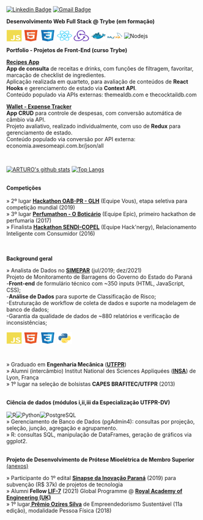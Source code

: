  <!--# Project tree

.
 * [tree-md](./tree-md)
 * [dir2](./dir2)
   * [file21.ext](./dir2/file21.ext)
   * [file22.ext](./dir2/file22.ext)
   * [file23.ext](./dir2/file23.ext)
 * [dir1](./dir1)
   * [file11.ext](./dir1/file11.ext)
   * [file12.ext](./dir1/file12.ext)
 * [file_in_root.ext](./file_in_root.ext)
 * [README.md](./README.md)
 * [dir3](./dir3)
-->


 
 <!--
**arturovaine/arturovaine** is a ✨ _special_ ✨ repository because its `README.md` (this file) appears on your GitHub profile.

Here are some ideas to get you started:

- 🔭 I’m currently working on ...
- 🌱 I’m currently learning @
- 👯 I’m looking to collaborate on ...
- 🤔 I’m looking for help with ...
- 💬 Ask me about ...
- 📫 How to reach me: ...
- 😄 Pronouns: ...
- ⚡ Fun fact: ...

## :man_technologist: Arturo Vaine
<p align="left"> <img src="https://komarev.com/ghpvc/?username=arturovaine" alt="arturovaine" /> </p>
Nullius addictus iurare in verba magistri, — quo me cumque rapit tempestas, deferor hospes.



https://www.linkedin.com/posts/mauricio-carvalho_ontem-conversando-com-4-devs-fora-da-curva-activity-6887410960563245056-9lia
- TDD
- Clean architecture
- Domain Driven Design
- Orientação a Objetos
- Programação Funcional
- Design Patterns.
- Interpreters/Compilers/Virtual Machines

- ⚡ Fun facts: 
  - Former sleepwalker
  - Guinness lover 🍺
  - Hitchhiking enthusiast
  - Iceland fan 🇮🇸
  - 🇮🇹 🇧🇷 Italian-Brazilian

<h3 align="left">Minhas redes:</h3>
<p align="left">
<a href="https://linkedin.com/in/arturovaine" target="blank"><img align="center" src="https://cdn.jsdelivr.net/npm/simple-icons@3.0.1/icons/linkedin.svg" alt="arturovaine" height="30" width="40" /></a>
<a href="https://instagram.com/arturovaine" target="blank"><img align="center" src="https://cdn.jsdelivr.net/npm/simple-icons@3.0.1/icons/instagram.svg" alt="arturovaine" height="30" width="40" /></a>
<a href="https://www.hackerrank.com/arturovaine" target="blank"><img align="center" src="https://cdn.jsdelivr.net/npm/simple-icons@3.0.1/icons/hackerrank.svg" alt="arturovaine" height="30" width="40" /></a>
</p>

<h3 align="left">Linguagens e ferramentas:</h3>
<p align="left"> <a href="https://getbootstrap.com" target="_blank"> <img src="https://raw.githubusercontent.com/devicons/devicon/master/icons/bootstrap/bootstrap-plain-wordmark.svg" alt="bootstrap" width="40" height="40"/> </a> <a href="https://www.w3.org/html/" target="_blank"> <img src="https://raw.githubusercontent.com/devicons/devicon/master/icons/html5/html5-original-wordmark.svg" alt="html5" width="40" height="40"/> </a> <a href="https://developer.mozilla.org/en-US/docs/Web/JavaScript" target="_blank"> <img src="https://raw.githubusercontent.com/devicons/devicon/master/icons/javascript/javascript-original.svg" alt="javascript" width="40" height="40"/> </a> <a href="https://reactjs.org/" target="_blank"> <img src="https://raw.githubusercontent.com/devicons/devicon/master/icons/react/react-original-wordmark.svg" alt="react" width="40" height="40"/> </a> <a href="https://redux.js.org" target="_blank"> <img src="https://raw.githubusercontent.com/devicons/devicon/master/icons/redux/redux-original.svg" alt="redux" width="40" height="40"/> </a> 
 <a href="https://expressjs.com" target="_blank"> <img src="https://raw.githubusercontent.com/devicons/devicon/master/icons/express/express-original-wordmark.svg" alt="express" width="40" height="40"/> </a> <a href="https://git-scm.com/" target="_blank"> <img src="https://www.vectorlogo.zone/logos/git-scm/git-scm-icon.svg" alt="git" width="40" height="40"/> </a> <a href="https://heroku.com" target="_blank"> <img src="https://www.vectorlogo.zone/logos/heroku/heroku-icon.svg" alt="heroku" width="40" height="40"/> </a> <a href="https://jestjs.io" target="_blank"> <img src="https://www.vectorlogo.zone/logos/jestjsio/jestjsio-icon.svg" alt="jest" width="40" height="40"/> </a> <a href="https://www.mongodb.com/" target="_blank"> <img src="https://raw.githubusercontent.com/devicons/devicon/master/icons/mongodb/mongodb-original-wordmark.svg" alt="mongodb" width="40" height="40"/> </a> <a href="https://www.mysql.com/" target="_blank"> <img src="https://raw.githubusercontent.com/devicons/devicon/master/icons/mysql/mysql-original-wordmark.svg" alt="mysql" width="40" height="40"/> </a> <a href="https://nodejs.org" target="_blank"> <img src="https://raw.githubusercontent.com/devicons/devicon/master/icons/nodejs/nodejs-original-wordmark.svg" alt="nodejs" width="40" height="40"/> </a>
</p>



<h1 align="center">Hi <img src="https://github.com/nicollecnunes/nicollecnunes/blob/main/Hi.gif" alt="hi gif" width="30px">, I'm Nicolle</h1>

<h3 align="left">FrontEnd ❤️:</h3>
<p align="left">
   <img alt="JavaScript" src="https://img.shields.io/badge/javascript-%23323330.svg?style=for-the-badge&logo=javascript&logoColor=%23F7DF1E"/>
   <img alt="HTML5" src="https://img.shields.io/badge/html5-%23E34F26.svg?style=for-the-badge&logo=html5&logoColor=white"/>
   <img alt="CSS3" src="https://img.shields.io/badge/css3-%231572B6.svg?style=for-the-badge&logo=css3&logoColor=white"/>
   <br>
   <img alt="TypeSript" src="https://img.shields.io/badge/typescript-%23007ACC.svg?style=for-the-badge&logo=typescript&logoColor=white"/>
   <img alt="Material UI" src="https://img.shields.io/badge/materialui-%230081CB.svg?style=for-the-badge&logo=material-ui&logoColor=white"/>
   <img alt="React" src="https://img.shields.io/badge/react-%2320232a.svg?style=for-the-badge&logo=react&logoColor=%2361DAFB"/>
</p>

<h3 align="left">Backend:</h3>
<p align="left">
   <img alt="Python" src="https://img.shields.io/badge/python-%2314354C.svg?style=for-the-badge&logo=python&logoColor=white"/>
   <img alt="Flask" src="https://img.shields.io/badge/flask-%23000.svg?style=for-the-badge&logo=flask&logoColor=white"/>
   <br>
   <img alt="C#" src="https://img.shields.io/badge/c%23-%23239120.svg?style=for-the-badge&logo=c-sharp&logoColor=white"/>
   <img alt= "dotNET" src="https://img.shields.io/badge/.NET-5C2D91?style=for-the-badge&logo=.net&logoColor=white"/>
</p>

<h3 align="left">Others || Learning:</h3>
<p align="left">
   <img alt="Sass" src="https://img.shields.io/badge/SASS-hotpink.svg?style=for-the-badge&logo=SASS&logoColor=white"/>
   <img alt="Postgres" src ="https://img.shields.io/badge/postgres-%23316192.svg?style=for-the-badge&logo=postgresql&logoColor=white"/>
   <img alt="C" src="https://img.shields.io/badge/c-%2300599C.svg?style=for-the-badge&logo=c&logoColor=white"/>
   <br>
   <img alt="C++" src="https://img.shields.io/badge/c++-%2300599C.svg?style=for-the-badge&logo=c%2B%2B&logoColor=white"/>
   <img alt="Java" src="https://img.shields.io/badge/java-%23ED8B00.svg?style=for-the-badge&logo=java&logoColor=white"/>
   <img alt="Haskell" src="https://img.shields.io/badge/Haskell-5e5086?style=for-the-badge&logo=haskell&logoColor=white"/>
</p>

<!---<h3 align="left">Design Tools:</h3>
<p align="left">
<img alt="Adobe XD" src="https://img.shields.io/badge/adobexd-%23FF26BE.svg?style=for-the-badge&logo=adobexd&logoColor=white"/>
<img alt="Adobe Photoshop" src="https://img.shields.io/badge/adobephotoshop-%2331A8FF.svg?style=for-the-badge&logo=adobephotoshop&logoColor=white"/>
<img alt="Figma" src="https://img.shields.io/badge/figma-%23F24E1E.svg?style=for-the-badge&logo=figma&logoColor=white"/>
<img alt="Blender" src="https://img.shields.io/badge/blender-%23F5792A.svg?style=for-the-badge&logo=blender&logoColor=white"/>
<img alt="Canva" src="https://img.shields.io/badge/Canva-%2300C4CC.svg?style=for-the-badge&logo=Canva&logoColor=white"/>
</p>

<h3 align="left">IDEs and Editors:</h3>
<p align="left">
<img alt="Visual Studio Code" src="https://img.shields.io/badge/VisualStudioCode-0078d7.svg?style=for-the-badge&logo=visual-studio-code&logoColor=white"/>
<img alt="Visual Studio" src="https://img.shields.io/badge/VisualStudio-5C2D91.svg?style=for-the-badge&logo=visual-studio&logoColor=white"/>
<img alt="Sublime Text" src="https://img.shields.io/badge/sublime_text-%23575757.svg?style=for-the-badge&logo=sublime-text&logoColor=important"/>
<img alt="PyCharm" src="https://img.shields.io/badge/pycharm-143?style=for-the-badge&logo=pycharm&logoColor=black&color=black&labelColor=green"/>
</p>

-->

[![Linkedin Badge](https://img.shields.io/badge/-LinkedIn-blue?style=flat-square&logo=Linkedin&logoColor=white&link=https://www.linkedin.com/in/arturovaine/)](https://www.linkedin.com/in/arturovaine/)
[![Gmail Badge](https://img.shields.io/badge/-Gmail-c14438?style=flat-square&logo=Gmail&logoColor=white&link=mailto:arturo.vaine@gmail.com)](mailto:arturo.vaine@gmail.com)

<b>Desenvolvimento Web Full Stack @ Trybe (em formação)</b><br>

<p align="left">
  <img align="center" alt="Js" height="30" width="40" src="https://raw.githubusercontent.com/devicons/devicon/master/icons/javascript/javascript-plain.svg">
    <img align="center" alt="HTML" height="30" width="40" src="https://raw.githubusercontent.com/devicons/devicon/master/icons/html5/html5-original.svg">
    <img align="center" alt="CSS" height="30" width="40" src="https://raw.githubusercontent.com/devicons/devicon/master/icons/css3/css3-original.svg">
    <img align="center" alt="React" height="30" width="40" src="https://raw.githubusercontent.com/devicons/devicon/master/icons/react/react-original.svg">
    <img align="center" alt="Redux" height="30" width="40" src="https://raw.githubusercontent.com/devicons/devicon/master/icons/redux/redux-original.svg">
    <img align="center" alt="Docker" height="30" width="40" src="https://raw.githubusercontent.com/devicons/devicon/master/icons/docker/docker-original.svg">
    <img align="center" alt="Mysql" height="30" width="40" src="https://raw.githubusercontent.com/devicons/devicon/master/icons/mysql/mysql-original-wordmark.svg">
    <img align="center" alt="Nodejs" height="30" width="40" src="https://cdn.jsdelivr.net/gh/devicons/devicon/icons/nodejs/nodejs-original.svg"> 
  <br>
  
  
<b>Portfolio - Projetos de Front-End (curso Trybe)</b><br>

<a href="https://elite-pie.surge.sh/"><b>Recipes App</b></a>
<br> <b>App de consulta</b> de receitas e drinks, com funções de filtragem, favoritar, marcação de checklist de ingredientes. 
<br> Aplicação realizada em quarteto, para avaliação de conteúdos de <b>React Hooks</b> e gerenciamento de estado via <b>Context API</b>.
<br> Conteúdo populado via APIs externas: themealdb.com e thecocktaildb.com

<a href="https://kindly-industry.surge.sh/"><b>Wallet - Expense Tracker</b></a>
<br> <b>App CRUD</b> para controle de despesas, com conversão automática de câmbio via API.
<br> Projeto avaliativo, realizado individualmente, com uso de <b>Redux</b> para gerenciamento de estado.
<br> Conteúdo populado via conversão por API externa: economia.awesomeapi.com.br/json/all
    
<br>

<!--
[![ARTURO's github stats](https://github-readme-stats.vercel.app/api?username=arturovaine&show_icons=true&theme=radical&bg_color=30,0d0d0d,191919&title_color=fff&text_color=fff&icon_color=79ff97)](https://github.com/arturovaine/github-readme-stats)
-->
<div>
  <a href="https://github.com/arturovaine">
    
[![ARTURO's github stats](https://github-readme-stats.vercel.app/api?username=arturovaine&show_icons=true&theme=radical&bg_color=30,0d0d0d,191919&title_color=fff&text_color=fff&icon_color=79ff97&include_all_commits=true&count_private=true)](https://github.com/arturovaine/github-readme-stats)
[![Top Langs](https://github-readme-stats.vercel.app/api/top-langs/?username=arturovaine&layout=compact&theme=radical&bg_color=30,0d0d0d,191919&title_color=fff&text_color=fff&icon_color=79ff97&include_all_commits=true&count_private=true)](https://github.com/arturovaine/github-readme-stats)
 <!--
  <img height="165em" src="https://github-readme-stats.vercel.app/api?username=arturovaine&show_icons=true&theme=radical&include_all_commits=true&count_private=true"/>
 <img height="165em" src="https://github-readme-stats.vercel.app/api/top-langs/?username=arturovaine&layout=compact&langs_count=7&theme=radical"/>-->
  </a>
</div>

<br>
<b>Competições</b>
 <br><br>
» 2º lugar <a href='https://globallegalhackathon.com/'><b>Hackathon OAB-PR - GLH</b></a> (Equipe Vous), etapa seletiva para competição mundial (2019)<br>
» 3º lugar <a href='https://www.youtube.com/watch?v=YVSlHFDyucg'><b>Perfumathon - O Boticário</b></a> (Equipe Epic), primeiro hackathon de perfumaria (2017)<br>
» Finalista <a href='https://www.youtube.com/watch?v=KvzbUcHXvps&t=292s'><b>Hackathon SENDI-COPEL</b></a> (Equipe Hack'nergy), Relacionamento Inteligente com Consumidor (2016)
<br>

<br><br>
<b>Background geral</b>
 <br>

» Analista de Dados no <a href='https://www.iat.pr.gov.br/Noticia/Simepar-vai-agregar-tecnologia-ao-monitoramento-de-barragens'><b>SIMEPAR</b></a> (jul/2019; dez/2021)<br>
Projeto de Monitoramento de Barragens do Governo do Estado do Paraná<br>
-<b>Front-end</b> de formulário técnico com ~350 inputs (HTML, JavaScript, CSS);<br>
-<b>Análise de Dados</b> para suporte de Classificação de Risco;<br>
-Estruturação de workflow de coleta de dados e suporte na modelagem de banco de dados;<br>
-Garantia da qualidade de dados de ~880 relatórios e verificação de inconsistências;<br><br>
<img align="center" alt="Js" height="30" width="40" src="https://raw.githubusercontent.com/devicons/devicon/master/icons/javascript/javascript-plain.svg">
<img align="center" alt="HTML" height="30" width="40" src="https://raw.githubusercontent.com/devicons/devicon/master/icons/html5/html5-original.svg">
<img align="center" alt="CSS" height="30" width="40" src="https://raw.githubusercontent.com/devicons/devicon/master/icons/css3/css3-original.svg">
<img align="center" alt="Python" height="30" width="40" src="https://raw.githubusercontent.com/devicons/devicon/master/icons/python/python-original.svg">

<br>
 
» Graduado em <b>Engenharia Mecânica</b> (<a href='http://www.utfpr.edu.br/'><b>UTFPR</b></a>)<br>
» Alumni (intercâmbio) Institut National des Sciences Appliquées (<a href='https://www.insa-lyon.fr/en/'><b>INSA</b></a>) de Lyon, França<br>
» 1º lugar na seleção de bolsistas <b>CAPES BRAFITEC/UTFPR</b> (2013)<br>

<br><b>Ciência de dados (módulos i,ii,iii da Especialização UTFPR-DV)</b><br>
  
<img align="center" alt="R" height="30" width="40" src="https://cdn.jsdelivr.net/gh/devicons/devicon/icons/r/r-original.svg"><img align="center" alt="Python" height="30" width="40" src="https://cdn.jsdelivr.net/gh/devicons/devicon/icons/python/python-original.svg"><img align="center" alt="PostgreSQL" height="30" width="40" src="https://cdn.jsdelivr.net/gh/devicons/devicon/icons/postgresql/postgresql-original.svg">
<br>» Gerenciamento de Banco de Dados (pgAdmin4): consultas por projeção, seleção, junção, agregação e agrupamento.
<br>» R: consultas SQL, manipulação de DataFrames, geração de gráficos via ggplot2. 
<br>

<br><b>Projeto de Desenvolvimento de Prótese Mioelétrica de Membro Superior<a href='https://github.com/arturovaine/arturovaine/blob/main/sbionics.md'></b> (anexos)</a><br>

» Participante do 1º edital <a href='http://portal.sinapsedainovacao.com.br/'><b>Sinapse da Inovação Paraná</b></a> (2019) para subvenção (R$ 37k) de projetos de tecnologia<br>
» Alumni <b>Fellow <a href='https://www.raeng.org.uk/global/sustainable-development/leaders-innovation-fellowships'>LIF-7</a></b> (2021) Global Programme @ <a href='https://www.raeng.org.uk/'><b>Royal Academy of Engineering (UK)</b></a><br>
» 1º lugar<b><a href='https://www.premiooziressilva.com/'> Prêmio Ozires Silva</a></b> de Empreendedorismo Sustentável (11a edição), modalidade Pessoa Física (2018)<br>
<br>

